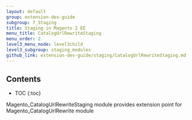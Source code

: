 ```yaml
---
layout: default
group: extension-dev-guide
subgroup: 7_Staging
title: Staging in Magento 2 EE
menu_title: CatalogUrlRewriteStaging
menu_order: 2
level3_menu_node: level3child
level3_subgroup: staging_modules
github_link: extension-dev-guide/staging/CatalogUrlRewriteStaging.md
---
```


<h2>Contents</h2>

* TOC
{:toc}

Magento_CatalogUrlRewriteStaging module provides extension point for Magento_CatalogUrlRewrite module